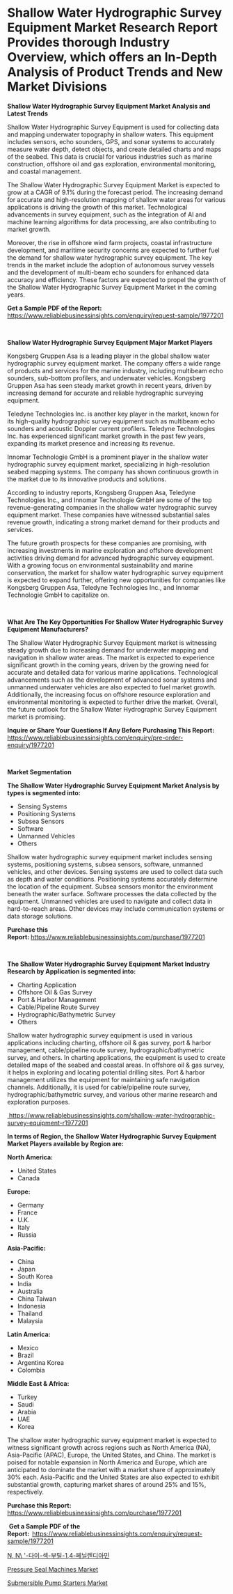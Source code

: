 <p><h1>Shallow Water Hydrographic Survey Equipment Market Research Report Provides thorough Industry Overview, which offers an In-Depth Analysis of Product Trends and New Market Divisions</h1></p><p><strong>Shallow Water Hydrographic Survey Equipment Market Analysis and Latest Trends</strong></p>
<p><p>Shallow Water Hydrographic Survey Equipment is used for collecting data and mapping underwater topography in shallow waters. This equipment includes sensors, echo sounders, GPS, and sonar systems to accurately measure water depth, detect objects, and create detailed charts and maps of the seabed. This data is crucial for various industries such as marine construction, offshore oil and gas exploration, environmental monitoring, and coastal management.</p><p>The Shallow Water Hydrographic Survey Equipment Market is expected to grow at a CAGR of 9.1% during the forecast period. The increasing demand for accurate and high-resolution mapping of shallow water areas for various applications is driving the growth of this market. Technological advancements in survey equipment, such as the integration of AI and machine learning algorithms for data processing, are also contributing to market growth.</p><p>Moreover, the rise in offshore wind farm projects, coastal infrastructure development, and maritime security concerns are expected to further fuel the demand for shallow water hydrographic survey equipment. The key trends in the market include the adoption of autonomous survey vessels and the development of multi-beam echo sounders for enhanced data accuracy and efficiency. These factors are expected to propel the growth of the Shallow Water Hydrographic Survey Equipment Market in the coming years.</p></p>
<p><strong>Get a Sample PDF of the Report:&nbsp;</strong> <a href="https://www.reliablebusinessinsights.com/enquiry/request-sample/1977201">https://www.reliablebusinessinsights.com/enquiry/request-sample/1977201</a></p>
<p>&nbsp;</p>
<p><strong>Shallow Water Hydrographic Survey Equipment Major Market Players</strong></p>
<p><p>Kongsberg Gruppen Asa is a leading player in the global shallow water hydrographic survey equipment market. The company offers a wide range of products and services for the marine industry, including multibeam echo sounders, sub-bottom profilers, and underwater vehicles. Kongsberg Gruppen Asa has seen steady market growth in recent years, driven by increasing demand for accurate and reliable hydrographic surveying equipment.</p><p>Teledyne Technologies Inc. is another key player in the market, known for its high-quality hydrographic survey equipment such as multibeam echo sounders and acoustic Doppler current profilers. Teledyne Technologies Inc. has experienced significant market growth in the past few years, expanding its market presence and increasing its revenue.</p><p>Innomar Technologie GmbH is a prominent player in the shallow water hydrographic survey equipment market, specializing in high-resolution seabed mapping systems. The company has shown continuous growth in the market due to its innovative products and solutions.</p><p>According to industry reports, Kongsberg Gruppen Asa, Teledyne Technologies Inc., and Innomar Technologie GmbH are some of the top revenue-generating companies in the shallow water hydrographic survey equipment market. These companies have witnessed substantial sales revenue growth, indicating a strong market demand for their products and services.</p><p>The future growth prospects for these companies are promising, with increasing investments in marine exploration and offshore development activities driving demand for advanced hydrographic survey equipment. With a growing focus on environmental sustainability and marine conservation, the market for shallow water hydrographic survey equipment is expected to expand further, offering new opportunities for companies like Kongsberg Gruppen Asa, Teledyne Technologies Inc., and Innomar Technologie GmbH to capitalize on.</p></p>
<p>&nbsp;</p>
<p><strong>What Are The Key Opportunities For Shallow Water Hydrographic Survey Equipment Manufacturers?</strong></p>
<p><p>The Shallow Water Hydrographic Survey Equipment market is witnessing steady growth due to increasing demand for underwater mapping and navigation in shallow water areas. The market is expected to experience significant growth in the coming years, driven by the growing need for accurate and detailed data for various marine applications. Technological advancements such as the development of advanced sonar systems and unmanned underwater vehicles are also expected to fuel market growth. Additionally, the increasing focus on offshore resource exploration and environmental monitoring is expected to further drive the market. Overall, the future outlook for the Shallow Water Hydrographic Survey Equipment market is promising.</p></p>
<p><strong>Inquire or Share Your Questions If Any Before Purchasing This Report:</strong> <a href="https://www.reliablebusinessinsights.com/enquiry/pre-order-enquiry/1977201">https://www.reliablebusinessinsights.com/enquiry/pre-order-enquiry/1977201</a></p>
<p>&nbsp;</p>
<p><strong>Market Segmentation</strong></p>
<p><strong>The Shallow Water Hydrographic Survey Equipment Market Analysis by types is segmented into:</strong></p>
<p><ul><li>Sensing Systems</li><li>Positioning Systems</li><li>Subsea Sensors</li><li>Software</li><li>Unmanned Vehicles</li><li>Others</li></ul></p>
<p><p>Shallow water hydrographic survey equipment market includes sensing systems, positioning systems, subsea sensors, software, unmanned vehicles, and other devices. Sensing systems are used to collect data such as depth and water conditions. Positioning systems accurately determine the location of the equipment. Subsea sensors monitor the environment beneath the water surface. Software processes the data collected by the equipment. Unmanned vehicles are used to navigate and collect data in hard-to-reach areas. Other devices may include communication systems or data storage solutions.</p></p>
<p><strong>Purchase this Report:&nbsp;</strong><a href="https://www.reliablebusinessinsights.com/purchase/1977201">https://www.reliablebusinessinsights.com/purchase/1977201</a></p>
<p>&nbsp;</p>
<p><strong>The Shallow Water Hydrographic Survey Equipment Market Industry Research by Application is segmented into:</strong></p>
<p><ul><li>Charting Application</li><li>Offshore Oil & Gas Survey</li><li>Port & Harbor Management</li><li>Cable/Pipeline Route Survey</li><li>Hydrographic/Bathymetric Survey</li><li>Others</li></ul></p>
<p><p>Shallow water hydrographic survey equipment is used in various applications including charting, offshore oil & gas survey, port & harbor management, cable/pipeline route survey, hydrographic/bathymetric survey, and others. In charting applications, the equipment is used to create detailed maps of the seabed and coastal areas. In offshore oil & gas survey, it helps in exploring and locating potential drilling sites. Port & harbor management utilizes the equipment for maintaining safe navigation channels. Additionally, it is used for cable/pipeline route survey, hydrographic/bathymetric survey, and various other marine research and exploration purposes.</p></p>
<p><a href="https://www.reliablebusinessinsights.com/shallow-water-hydrographic-survey-equipment-r1977201">&nbsp;https://www.reliablebusinessinsights.com/shallow-water-hydrographic-survey-equipment-r1977201</a></p>
<p><strong>In terms of Region, the Shallow Water Hydrographic Survey Equipment Market Players available by Region are:</strong></p>
<p>
    <p> <strong> North America: </strong>
        <ul>
            <li>United States</li>
            <li>Canada</li>
        </ul>
        </p> 
    <p> <strong> Europe: </strong>
        <ul>
            <li>Germany</li>
            <li>France</li>
            <li>U.K.</li>
            <li>Italy</li>
            <li>Russia</li>
        </ul>
        </p> 
    <p> <strong> Asia-Pacific: </strong>
        <ul>
            <li>China</li>
            <li>Japan</li>
            <li>South Korea</li>
            <li>India</li>
            <li>Australia</li>
            <li>China Taiwan</li>
            <li>Indonesia</li>
            <li>Thailand</li>
            <li>Malaysia</li>
        </ul>
        </p> 
    <p> <strong> Latin America: </strong>
        <ul>
            <li>Mexico</li>
            <li>Brazil</li>
            <li>Argentina Korea</li>
            <li>Colombia</li>
        </ul>
        </p> 
    <p> <strong> Middle East & Africa: </strong>
        <ul>
            <li>Turkey</li>
            <li>Saudi</li>
            <li>Arabia</li>
            <li>UAE</li>
            <li>Korea</li>
        </ul>
    </p>
    </p>
<p><p>The shallow water hydrographic survey equipment market is expected to witness significant growth across regions such as North America (NA), Asia-Pacific (APAC), Europe, the United States, and China. The market is poised for notable expansion in North America and Europe, which are anticipated to dominate the market with a market share of approximately 30% each. Asia-Pacific and the United States are also expected to exhibit substantial growth, capturing market shares of around 25% and 15%, respectively.</p></p>
<p><strong>Purchase this Report: </strong><a href="https://www.reliablebusinessinsights.com/purchase/1977201">https://www.reliablebusinessinsights.com/purchase/1977201</a></p>
<p>&nbsp;<strong>Get a Sample PDF of the Report:&nbsp;&nbsp;</strong><a href="https://www.reliablebusinessinsights.com/enquiry/request-sample/1977201">https://www.reliablebusinessinsights.com/enquiry/request-sample/1977201</a></p>
<p><strong></strong></p>
<p><p><a href="https://github.com/langcat852024/Market-Research-Report-List-1/blob/main/2728134178010.md">N, N\ '-다이-섹-부틸-1,4-페닐렌디아민</a></p><p><a href="https://github.com/gamblestampleyjenny50m5sl6/Market-Research-Report-List-3/blob/main/pressure-seal-machines-market.md">Pressure Seal Machines Market</a></p><p><a href="https://github.com/nicholepatriciadoylenwnrjr0/Market-Research-Report-List-3/blob/main/submersible-pump-starters-market.md">Submersible Pump Starters Market</a></p></p>
